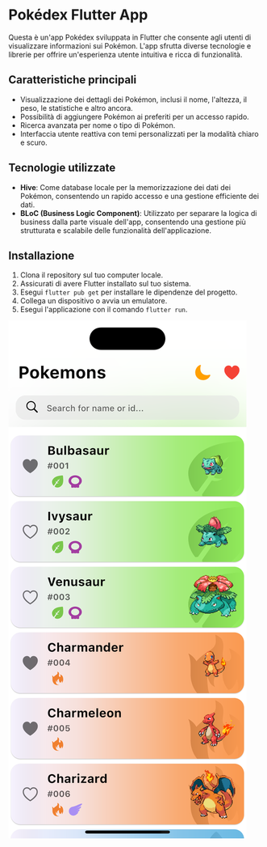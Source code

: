 # Pokédex Flutter App

Questa è un'app Pokédex sviluppata in Flutter che consente agli utenti di visualizzare informazioni sui Pokémon. L'app sfrutta diverse tecnologie e librerie per offrire un'esperienza utente intuitiva e ricca di funzionalità.

## Caratteristiche principali

- Visualizzazione dei dettagli dei Pokémon, inclusi il nome, l'altezza, il peso, le statistiche e altro ancora.
- Possibilità di aggiungere Pokémon ai preferiti per un accesso rapido.
- Ricerca avanzata per nome o tipo di Pokémon.
- Interfaccia utente reattiva con temi personalizzati per la modalità chiaro e scuro.

## Tecnologie utilizzate

- **Hive**: Come database locale per la memorizzazione dei dati dei Pokémon, consentendo un rapido accesso e una gestione efficiente dei dati.
- **BLoC (Business Logic Component)**: Utilizzato per separare la logica di business dalla parte visuale dell'app, consentendo una gestione più strutturata e scalabile delle funzionalità dell'applicazione.

## Installazione

1. Clona il repository sul tuo computer locale.
2. Assicurati di avere Flutter installato sul tuo sistema.
3. Esegui `flutter pub get` per installare le dipendenze del progetto.
4. Collega un dispositivo o avvia un emulatore.
5. Esegui l'applicazione con il comando `flutter run`.


![Anteprima dell'app](./preview/home-light.png)
